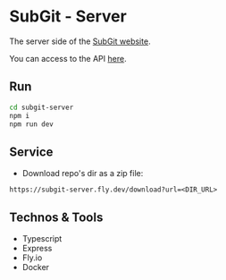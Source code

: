 # SubGit - Server

The server side of the [SubGit website](https://subgit.netlify.app/).

You can access to the API [here](https://subgit-server.fly.dev/).

## Run 

```sh
cd subgit-server
npm i 
npm run dev
```

## Service

 - Download repo's dir as a zip file: 
 ```
 https://subgit-server.fly.dev/download?url=<DIR_URL>
 ```

## Technos & Tools
 - Typescript
 - Express
 - Fly.io
 - Docker